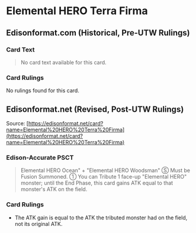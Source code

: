 # Elemental HERO Terra Firma

## Edisonformat.com (Historical, Pre-UTW Rulings)

### Card Text

> No card text available for this card.

### Card Rulings

No rulings found for this card.

## Edisonformat.net (Revised, Post-UTW Rulings)

Source: [https://edisonformat.net/card?name=Elemental%20HERO%20Terra%20Firma](https://edisonformat.net/card?name=Elemental%20HERO%20Terra%20Firma)

### Edison-Accurate PSCT

> Elemental HERO Ocean" + "Elemental HERO Woodsman"
> Ⓢ Must be Fusion Summoned.
> ① You can Tribute 1 face-up "Elemental HERO" monster; until the End Phase, this card gains ATK equal to that monster's ATK on the field.

### Card Rulings

*   The ATK gain is equal to the ATK the tributed monster had on the field, not its original ATK.
            